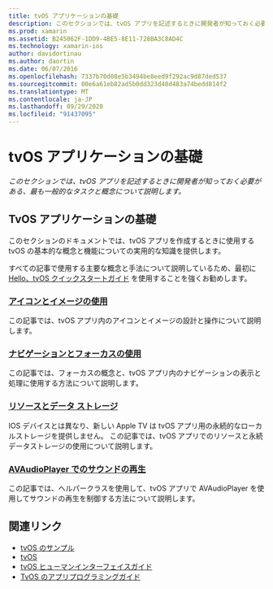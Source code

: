 ```yaml
---
title: tvOS アプリケーションの基礎
description: このセクションでは、tvOS アプリを記述するときに開発者が知っておく必要がある、最も一般的なタスクと概念について説明します。
ms.prod: xamarin
ms.assetid: B245062F-1DD9-4BE5-8E11-728BA3C8AD4C
ms.technology: xamarin-ios
author: davidortinau
ms.author: daortin
ms.date: 06/07/2016
ms.openlocfilehash: 7337b70d08e5b3494be8eed9f292ac9d87ded537
ms.sourcegitcommit: 00e6a61eb82ad5b0dd323d48d483a74bedd814f2
ms.translationtype: MT
ms.contentlocale: ja-JP
ms.lasthandoff: 09/29/2020
ms.locfileid: "91437095"
---
```

# <a name="tvos-application-fundamentals"></a>tvOS アプリケーションの基礎

_このセクションでは、tvOS アプリを記述するときに開発者が知っておく必要がある、最も一般的なタスクと概念について説明します。_

<a name="Xamarin.tvOS-Application-Fundamentals"></a>

## <a name="xamarintvos-application-fundamentals"></a>TvOS アプリケーションの基礎

このセクションのドキュメントでは、tvOS アプリを作成するときに使用する tvOS の基本的な概念と機能についての実用的な知識を提供します。

すべての記事で使用する主要な概念と手法について説明しているため、最初に [Hello、tvOS クイックスタートガイド](~/ios/tvos/get-started/hello-tvos.md) を使用することを強くお勧めします。

<a name="Working-with-Icons-and-Images"></a>

### <a name="working-with-icons-and-images"></a>[アイコンとイメージの使用](~/ios/tvos/app-fundamentals/icons-images.md)

この記事では、tvOS アプリ内のアイコンとイメージの設計と操作について説明します。

<a name="Working-with-Navigation-and-Focus"></a>

### <a name="working-with-navigation-and-focus"></a>[ナビゲーションとフォーカスの使用](~/ios/tvos/app-fundamentals/navigation-focus.md)

この記事では、フォーカスの概念と、tvOS アプリ内のナビゲーションの表示と処理に使用する方法について説明します。

<a name="Resources-and-Data-Storage"></a>

### <a name="resources-and-data-storage"></a>[リソースとデータ ストレージ](~/ios/tvos/app-fundamentals/resources-data-storage.md)

IOS デバイスとは異なり、新しい Apple TV は tvOS アプリ用の永続的なローカルストレージを提供しません。 この記事では、tvOS アプリでのリソースと永続データストレージの使用について説明します。

<a name="Playing-Sound-with-AVAudioPlayer"></a>

### <a name="playing-sound-with-avaudioplayer"></a>[AVAudioPlayer でのサウンドの再生](~/ios/tvos/app-fundamentals/sounds.md)

この記事では、ヘルパークラスを使用して、tvOS アプリで AVAudioPlayer を使用してサウンドの再生を制御する方法について説明します。

## <a name="related-links"></a>関連リンク

- [tvOS のサンプル](/samples/browse/?products=xamarin&term=Xamarin.iOS%2btvOS)
- [tvOS](https://developer.apple.com/tvos/)
- [tvOS ヒューマンインターフェイスガイド](https://developer.apple.com/tvos/human-interface-guidelines/)
- [TvOS のアプリプログラミングガイド](https://developer.apple.com/library/prerelease/tvos/documentation/General/Conceptual/AppleTV_PG/)